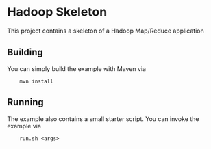 # Hadoop Skeleton

This project contains a skeleton of a Hadoop Map/Reduce application 

## Building

You can simply build the example with Maven via

        mvn install
        

## Running
        
The example also contains a small starter script. You can invoke the example via
        
        run.sh <args>
        
